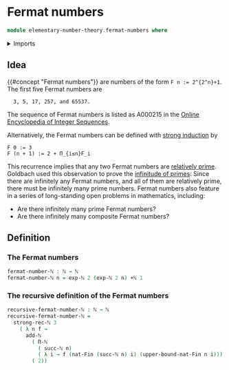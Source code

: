 # Fermat numbers

```agda
module elementary-number-theory.fermat-numbers where
```

<details><summary>Imports</summary>

```agda
open import elementary-number-theory.addition-natural-numbers
open import elementary-number-theory.exponentiation-natural-numbers
open import elementary-number-theory.natural-numbers
open import elementary-number-theory.products-of-natural-numbers
open import elementary-number-theory.strong-induction-natural-numbers

open import univalent-combinatorics.standard-finite-types
```

</details>

## Idea

{{#concept "Fermat numbers"}} are numbers of the form `F n := 2^{2^n}+1`. The
first five Fermat numbers are

```text
  3, 5, 17, 257, and 65537.
```

The sequence of Fermat numbers is listed as A000215 in the
[Online Encyclopedia of Integer Sequences](online-encyclopedia-of-integer-sequences.oeis.md).

Alternatively, the Fermat numbers can be defined with
[strong induction](elementary-number-theory.strong-induction-natural-numbers.md)
by

```text
F 0 := 3
F (n + 1) := 2 + Π_{i≤n}F_i
```

This recurrence implies that any two Fermat numbers are
[relatively prime](elementary-number-theory.relatively-prime-natural-numbers.md).
Goldbach used this observation to prove the
[infinitude of primes](elementary-number-theory.infinitude-of-primes.md): Since
there are infinitely any Fermat numbers, and all of them are relatively prime,
there must be infinitely many prime numbers. Fermat numbers also feature in a
series of long-standing open problems in mathematics, including:

- Are there infinitely many prime Fermat numbers?
- Are there infinitely many composite Fermat numbers?

## Definition

### The Fermat numbers

```agda
fermat-number-ℕ : ℕ → ℕ
fermat-number-ℕ n = exp-ℕ 2 (exp-ℕ 2 n) +ℕ 1
```

### The recursive definition of the Fermat numbers

```agda
recursive-fermat-number-ℕ : ℕ → ℕ
recursive-fermat-number-ℕ =
  strong-rec-ℕ 3
    ( λ n f →
      add-ℕ
        ( Π-ℕ
          ( succ-ℕ n)
          ( λ i → f (nat-Fin (succ-ℕ n) i) (upper-bound-nat-Fin n i)))
        ( 2))
```
